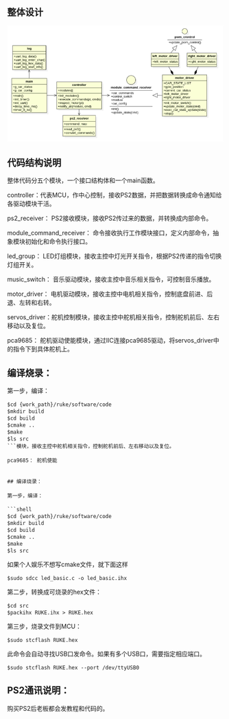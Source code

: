 ## 整体设计

![](class_design.png)

## 代码结构说明
整体代码分五个模块，一个接口结构体和一个main函数。

controller：代表MCU，作中心控制，接收PS2数据，并把数据转换成命令通知给各驱动模块干活。

ps2_receiver： PS2接收模块，接收PS2传过来的数据，并转换成内部命令。

module_command_receiver： 命令接收执行工作模块接口，定义内部命令，抽象模块初始化和命令执行接口。

led_group： LED灯组模块，接收主控中灯光开关指令，根据PS2传递的指令切换灯组开关。

music_switch： 音乐驱动模块，接收主控中音乐相关指令，可控制音乐播放。

motor_driver： 电机驱动模块，接收主控中电机相关指令，控制底盘前进、后退、左转和右转。

servos_driver：舵机控制模块，接收主控中舵机相关指令，控制舵机前后、左右移动以及复位。

pca9685： 舵机驱动使能模块，通过IIC连接pca9685驱动，将servos_driver中的指令下到具体舵机上。


## 编译烧录：

第一步，编译：

```shell
$cd {work_path}/ruke/software/code
$mkdir build
$cd build
$cmake ..
$make
$ls src
```模块，接收主控中舵机相关指令，控制舵机前后、左右移动以及复位。

pca9685： 舵机使能


## 编译烧录：

第一步，编译：

```shell
$cd {work_path}/ruke/software/code
$mkdir build
$cd build
$cmake ..
$make
$ls src
```

如果个人娱乐不想写cmake文件，就下面这样

```shell
$sudo sdcc led_basic.c -o led_basic.ihx
```


第二步，转换成可烧录的hex文件：

```shell
$cd src
$packihx RUKE.ihx > RUKE.hex
```

第三步，烧录文件到MCU：

```shell
$sudo stcflash RUKE.hex
```


此命令会自动寻找USB口发命令。如果有多个USB口，需要指定相应端口。

```shell
$sudo stcflash RUKE.hex --port /dev/ttyUSB0
```

## PS2通讯说明：

购买PS2后老板都会发教程和代码的。